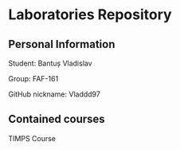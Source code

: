 # Laboratories Repository
## Personal Information
Student: Bantuș Vladislav

Group: FAF-161

GitHub nickname: Vladdd97

## Contained courses
TIMPS Course
